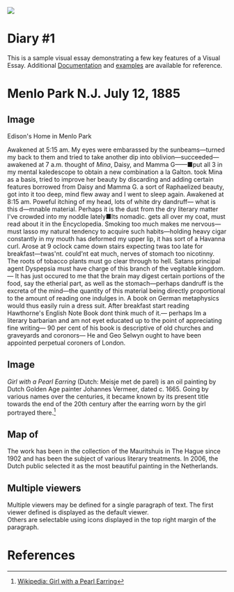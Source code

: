 <a href="https://juncture-digital.org"><img src="https://juncture-digital.org/images/ve-button.png"></a>

<param ve-config 
       title="Edison Papers Test Exhibit"
       author="Mia De Angelis"
       banner="https://iiif.juncture-digital.org/banner/?url=https://edison.rutgers.edu/images/edison-life/MPhouse.jpg" 
       layout="vertical">

<!-- Entities discussed throughout the essay are typically defined before the essay text and
     are thus available in all text.  Entity identifiers (QIDs) can be found in either
     Wikipedia or Wikidata (https://www.wikidata.org)> -->
<param ve-entity eid="Q185372"> <!-- Girl with a Pearl Earring painting -->
<param ve-entity eid="Q41264"> <!-- Johannes Vermeer -->
<param ve-entity eid="Q221092"> <!-- Mauritshuis -->
<param ve-entity eid="Q36600"> <!-- The Hague -->
<param ve-entity eid="Q22087338"> <!-- Mina -->

# Diary #1 

This is a sample visual essay demonstrating a few key features of a Visual Essay. Additional [Documentation](https://github.com/JSTOR-Labs/juncture/wiki) and [examples](https://jstor-labs.github.io/juncture-examples) are available for reference.
<param ve-image 
       manifest="https://iiif.juncture-digital.org/manifest/6dd738aed85597cac540ad31dd5818e86ef7f2918c7b43a9eb3123d5538e6e4c">

# Menlo Park N.J. July 12, 1885

## Image

Edison's Home in Menlo Park 

<param ve-image 
       label="Edison's Menlo Park Home" 
       description="" 
       license="public domain" 
       url="[https://upload.wikimedia.org/wikipedia/commons/0/0f/1665_Girl_with_a_Pearl_Earring.jpg](https://edison.rutgers.edu/images/edison-life/MPhouse.jpg)">

Awakened at 5:15 am. My eyes were embarassed by the sunbeams—turned my back to them and tried to take another dip into oblivion—succeeded—awakened at 7 a.m. thought of _Mina_, Daisy, and Mamma G——■put all 3 in my mental kaledescope to obtain a new combination a la Galton. took Mina as a basis, tried to improve her beauty by discarding and adding certain features borrowed from Daisy and Mamma G. a sort of Raphaelized beauty, got into it too deep, mind flew away and I went to sleep again. Awakened at 8:15 am. Poweful itching of my head, lots of white dry dandruff— what is this d—mnable material. Perhaps it is the dust from the dry literary matter I've crowded into my noddle lately■Its nomadic. gets all over my coat, must read about it in the Encyclopedia. Smoking too much makes me nervous—must lasso my natural tendency to acquire such habits—holding heavy cigar constantly in my mouth has deformed my upper lip, it has sort of a Havanna curl. Arose at 9 oclock came down stairs expecting twas too late for breakfast—twas'nt. could'nt eat much, nerves of stomach too nicotinny. The roots of tobacco plants must go clear through to hell. Satans principal agent Dyspepsia must have charge of this branch of the vegitable kingdom.— It has just occured to me that the brain may digest certain portions of the food, say the etherial part, as well as the stomach—perhaps dandruff is the excreta of the mind—the quantity of this material being directly proportional to the amount of reading one indulges in. A book on German metaphysics would thus easily ruin a dress suit. After breakfast start reading Hawthorne's English Note Book dont think much of it.— perhaps Im a literary barbarian and am not eyet educated up to the point of appreciating fine writing— 90 per cent of his book is descriptive of old churches and graveyards and coronors— He and Geo Selwyn ought to have been appointed perpetual coroners of London.

## Image

_Girl with a Pearl Earring_ (Dutch: Meisje met de parel) is an oil painting by Dutch Golden Age painter Johannes Vermeer, 
dated c. 1665. Going by various names over the centuries, it became known by its present title towards the end of the 
20th century after the earring worn by the girl portrayed there.[^1]
<param ve-image 
       label="Girl with a Pearl Earring" 
       description="painting by Johannes Vermeer" 
       license="public domain" 
       url="[https://upload.wikimedia.org/wikipedia/commons/0/0f/1665_Girl_with_a_Pearl_Earring.jpg](https://edison.rutgers.edu/images/edison-life/MPhouse.jpg)">

## Map of 

The work has been in the collection of the Mauritshuis in The Hague since 1902 and has been the subject of various 
literary treatments. In 2006, the Dutch public selected it as the most beautiful painting in the Netherlands.
<param ve-map center="Q36600" zoom="11" prefer-geojson>

## Multiple viewers

Multiple viewers may be defined for a single paragraph of text.  The first viewer defined is displayed as the default viewer.  
Others are selectable using icons displayed in the top right margin of the paragraph.
<param ve-image 
       manifest="https://iiif.juncture-digital.org/manifest/6dd738aed85597cac540ad31dd5818e86ef7f2918c7b43a9eb3123d5538e6e4c">
<param ve-map center="Q36600" zoom="11">

# References

[^1]: [Wikipedia: Girl with a Pearl Earring](https://en.wikipedia.org/wiki/Girl_with_a_Pearl_Earring)
